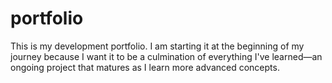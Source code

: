 # portfolio
This is my development portfolio. I am starting it at the beginning of my journey because I want it to be a culmination of everything I've learned—an ongoing project that matures as I learn more advanced concepts.